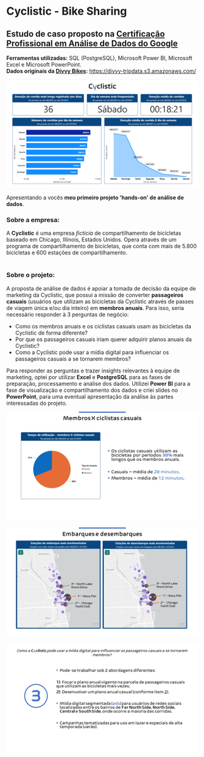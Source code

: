 # Cyclistic - Bike Sharing
## Estudo de caso proposto na [Certificação Profissional em Análise de Dados do Google](https://www.coursera.org/professional-certificates/analise-de-dados-do-google)
**Ferramentas utilizadas:** SQL (PostgreSQL), Microsoft Power BI, Microsoft Excel e Microsoft PowerPoint.<br/>
**Dados originais da [Divvy Bikes](https://divvybikes.com/):** https://divvy-tripdata.s3.amazonaws.com/ <br/>

![Dashboard de visão geral do estudo de caso da Cyclistic](/imagens/dashboard_sample1.png)

Apresentando a vocês **meu primeiro projeto 'hands-on' de análise de dados**.<br/> 
### Sobre a empresa:
A **Cyclistic** é uma empresa *fictícia* de compartilhamento de bicicletas baseado em Chicago, Illinois, Estados Unidos. Opera através de um programa de compartilhamento de bicicletas, que conta com mais de 5.800 bicicletas e 600 estações de compartilhamento.</br></br>

### Sobre o projeto:
A proposta de análise de dados é apoiar a tomada de decisão da equipe de marketing da Cyclistic, que possui a missão de converter **passageiros casuais** (usuários que utilizam as bicicletas da Cyclistic através de passes de viagem única e/ou dia inteiro) em **membros anuais**. Para isso, seria necessário responder à 3 perguntas de negócio:

- Como os membros anuais e os ciclistas casuais usam as bicicletas da Cyclistic de forma diferente?
- Por que os passageiros casuais iriam querer adquirir planos anuais da Cyclistic?
- Como a Cyclistic pode usar a mídia digital para influenciar os passageiros casuais a se tornarem membros?

Para responder as perguntas e trazer insights relevantes à equipe de marketing, optei por utilizar **Excel** e **PostgreSQL** para as fases de preparação, processamento e análise dos dados. Utilizei **Power BI** para a fase de visualização e compartilhamento dos dados e criei slides no **PowerPoint**, para uma eventual apresentação da análise às partes interessadas do projeto.

![Slide do estudo de caso da Cyclistic](/imagens/cyclistic_apresentacao2.png)<br/><br/>
![Slide do estudo de caso da Cyclistic](/imagens/dashboard_sample2.png)<br/><br/>
![Slide do estudo de caso da Cyclistic](/imagens/cyclistic_apresentacao3.png)
